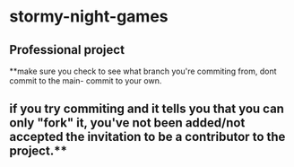 # stormy-night-games
Professional project
--------------------
**make sure you check to see what branch you're commiting from,
dont commit to the main- commit to your own.

if you try commiting and it tells you that you can only "fork"
it, you've not been added/not accepted the invitation to be a 
contributor to the project.**
--------------------
